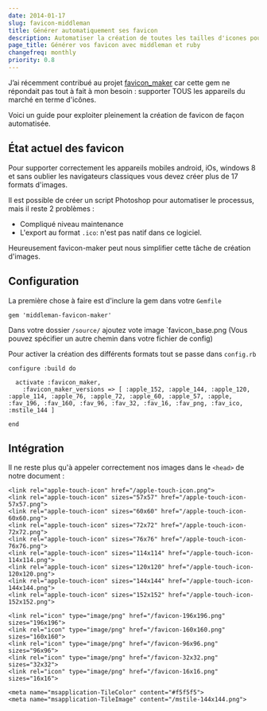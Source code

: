 ```yaml
---
date: 2014-01-17
slug: favicon-middleman
title: Générer automatiquement ses favicon
description: Automatiser la création de toutes les tailles d'icones pour votre site / application web
page_title: Générer vos favicon avec middleman et ruby
changefreq: monthly
priority: 0.8
---
```


J’ai récemment contribué au projet [favicon_maker](https://github.com/follmann/favicon_maker) car cette gem ne répondait pas tout à fait à mon besoin : supporter TOUS les appareils du marché en terme d'icônes.

Voici un guide pour exploiter pleinement la création de favicon de façon automatisée.

## État actuel des favicon

Pour supporter correctement les appareils mobiles android, iOs, windows 8 et sans oublier les navigateurs classiques vous devez créer plus de 17 formats d'images.

Il est possible de créer un script Photoshop pour automatiser le processus, mais il reste 2 problèmes :

- Compliqué niveau maintenance
- L'export au format `.ico`: n'est pas natif dans ce logiciel.

Heureusement favicon-maker peut nous simplifier cette tâche de création d'images.

## Configuration

La première chose à faire est d'inclure la gem dans votre `Gemfile`

    gem 'middleman-favicon-maker'

Dans votre dossier `/source/` ajoutez vote image `favicon_base.png (Vous pouvez spécifier un autre chemin dans votre fichier de config)

Pour activer la création des différents formats tout se passe dans `config.rb`

    configure :build do

      activate :favicon_maker,
        :favicon_maker_versions => [ :apple_152, :apple_144, :apple_120, :apple_114, :apple_76, :apple_72, :apple_60, :apple_57, :apple, :fav_196, :fav_160, :fav_96, :fav_32, :fav_16, :fav_png, :fav_ico, :mstile_144 ]

    end

## Intégration

Il ne reste plus qu'à appeler correctement nos images dans le `<head>` de notre document :

    <link rel="apple-touch-icon" href="/apple-touch-icon.png">
    <link rel="apple-touch-icon" sizes="57x57" href="/apple-touch-icon-57x57.png">
    <link rel="apple-touch-icon" sizes="60x60" href="/apple-touch-icon-60x60.png">
    <link rel="apple-touch-icon" sizes="72x72" href="/apple-touch-icon-72x72.png">
    <link rel="apple-touch-icon" sizes="76x76" href="/apple-touch-icon-76x76.png">
    <link rel="apple-touch-icon" sizes="114x114" href="/apple-touch-icon-114x114.png">
    <link rel="apple-touch-icon" sizes="120x120" href="/apple-touch-icon-120x120.png">
    <link rel="apple-touch-icon" sizes="144x144" href="/apple-touch-icon-144x144.png">
    <link rel="apple-touch-icon" sizes="152x152" href="/apple-touch-icon-152x152.png">

    <link rel="icon" type="image/png" href="/favicon-196x196.png" sizes="196x196">
    <link rel="icon" type="image/png" href="/favicon-160x160.png" sizes="160x160">
    <link rel="icon" type="image/png" href="/favicon-96x96.png" sizes="96x96">
    <link rel="icon" type="image/png" href="/favicon-32x32.png" sizes="32x32">
    <link rel="icon" type="image/png" href="/favicon-16x16.png" sizes="16x16">

    <meta name="msapplication-TileColor" content="#f5f5f5">
    <meta name="msapplication-TileImage" content="/mstile-144x144.png">

